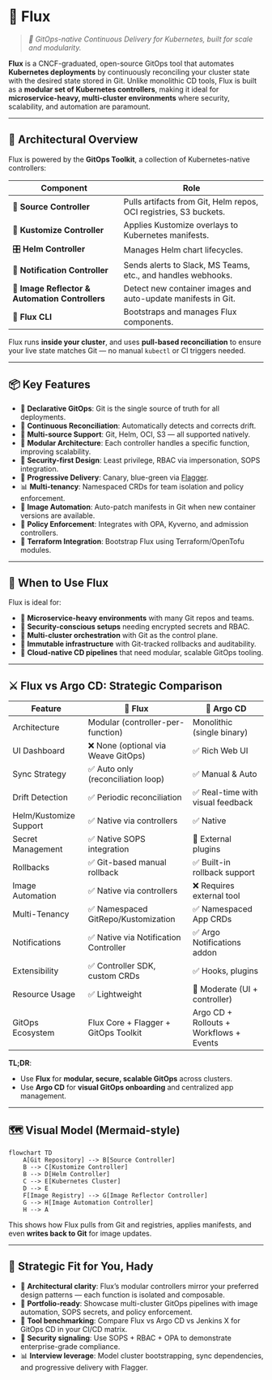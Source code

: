# 🌊 Flux

> _📖 GitOps-native Continuous Delivery for Kubernetes, built for scale and modularity._

**Flux** is a CNCF-graduated, open-source GitOps tool that automates **Kubernetes deployments** by continuously reconciling your cluster state with the desired state stored in Git. Unlike monolithic CD tools, Flux is built as a **modular set of Kubernetes controllers**, making it ideal for **microservice-heavy, multi-cluster environments** where security, scalability, and automation are paramount.

---

## 🧠 Architectural Overview

Flux is powered by the **GitOps Toolkit**, a collection of Kubernetes-native controllers:

| Component                                       | Role                                                              |
| ----------------------------------------------- | ----------------------------------------------------------------- |
| 📁 **Source Controller**                        | Pulls artifacts from Git, Helm repos, OCI registries, S3 buckets. |
| 🧩 **Kustomize Controller**                     | Applies Kustomize overlays to Kubernetes manifests.               |
| 🎛️ **Helm Controller**                          | Manages Helm chart lifecycles.                                    |
| 🔔 **Notification Controller**                  | Sends alerts to Slack, MS Teams, etc., and handles webhooks.      |
| 🧬 **Image Reflector & Automation Controllers** | Detect new container images and auto-update manifests in Git.     |
| 🧰 **Flux CLI**                                 | Bootstraps and manages Flux components.                           |

Flux runs **inside your cluster**, and uses **pull-based reconciliation** to ensure your live state matches Git — no manual `kubectl` or CI triggers needed.

---

## 📦 Key Features

- 🧬 **Declarative GitOps**: Git is the single source of truth for all deployments.
- 🔁 **Continuous Reconciliation**: Automatically detects and corrects drift.
- 🧰 **Multi-source Support**: Git, Helm, OCI, S3 — all supported natively.
- 🧱 **Modular Architecture**: Each controller handles a specific function, improving scalability.
- 🔐 **Security-first Design**: Least privilege, RBAC via impersonation, SOPS integration.
- 🧪 **Progressive Delivery**: Canary, blue-green via [Flagger](https://flagger.app).
- 📊 **Multi-tenancy**: Namespaced CRDs for team isolation and policy enforcement.
- 🔄 **Image Automation**: Auto-patch manifests in Git when new container versions are available.
- 🧾 **Policy Enforcement**: Integrates with OPA, Kyverno, and admission controllers.
- 🧩 **Terraform Integration**: Bootstrap Flux using Terraform/OpenTofu modules.

---

## 🚀 When to Use Flux

Flux is ideal for:

- 🧠 **Microservice-heavy environments** with many Git repos and teams.
- 🔐 **Security-conscious setups** needing encrypted secrets and RBAC.
- 🧰 **Multi-cluster orchestration** with Git as the control plane.
- 🧪 **Immutable infrastructure** with Git-tracked rollbacks and auditability.
- 🧱 **Cloud-native CD pipelines** that need modular, scalable GitOps tooling.

---

## ⚔️ Flux vs Argo CD: Strategic Comparison

| Feature                | 🌊 **Flux**                           | 🚀 **Argo CD**                          |
| ---------------------- | ------------------------------------- | --------------------------------------- |
| Architecture           | Modular (controller-per-function)     | Monolithic (single binary)              |
| UI Dashboard           | ❌ None (optional via Weave GitOps)   | ✅ Rich Web UI                          |
| Sync Strategy          | ✅ Auto only (reconciliation loop)    | ✅ Manual & Auto                        |
| Drift Detection        | ✅ Periodic reconciliation            | ✅ Real-time with visual feedback       |
| Helm/Kustomize Support | ✅ Native via controllers             | ✅ Native                               |
| Secret Management      | ✅ Native SOPS integration            | 🔶 External plugins                     |
| Rollbacks              | ✅ Git-based manual rollback          | ✅ Built-in rollback support            |
| Image Automation       | ✅ Native via controllers             | ❌ Requires external tool               |
| Multi-Tenancy          | ✅ Namespaced GitRepo/Kustomization   | ✅ Namespaced App CRDs                  |
| Notifications          | ✅ Native via Notification Controller | ✅ Argo Notifications addon             |
| Extensibility          | ✅ Controller SDK, custom CRDs        | ✅ Hooks, plugins                       |
| Resource Usage         | ✅ Lightweight                        | 🔶 Moderate (UI + controller)           |
| GitOps Ecosystem       | Flux Core + Flagger + GitOps Toolkit  | Argo CD + Rollouts + Workflows + Events |

**TL;DR**:

- Use **Flux** for **modular, secure, scalable GitOps** across clusters.
- Use **Argo CD** for **visual GitOps onboarding** and centralized app management.

---

## 🗺️ Visual Model (Mermaid-style)

```mermaid
flowchart TD
    A[Git Repository] --> B[Source Controller]
    B --> C[Kustomize Controller]
    B --> D[Helm Controller]
    C --> E[Kubernetes Cluster]
    D --> E
    F[Image Registry] --> G[Image Reflector Controller]
    G --> H[Image Automation Controller]
    H --> A
```

This shows how Flux pulls from Git and registries, applies manifests, and even **writes back to Git** for image updates.

---

## 🧩 Strategic Fit for You, Hady

- 🧠 **Architectural clarity**: Flux’s modular controllers mirror your preferred design patterns — each function is isolated and composable.
- 📁 **Portfolio-ready**: Showcase multi-cluster GitOps pipelines with image automation, SOPS secrets, and policy enforcement.
- 🧪 **Tool benchmarking**: Compare Flux vs Argo CD vs Jenkins X for GitOps CD in your CI/CD matrix.
- 🔐 **Security signaling**: Use SOPS + RBAC + OPA to demonstrate enterprise-grade compliance.
- 📊 **Interview leverage**: Model cluster bootstrapping, sync dependencies, and progressive delivery with Flagger.
